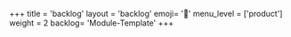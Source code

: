 +++
title = 'backlog'
layout = 'backlog'
emoji= '🥞'
menu_level = ['product']
weight = 2
backlog= 'Module-Template'
+++

